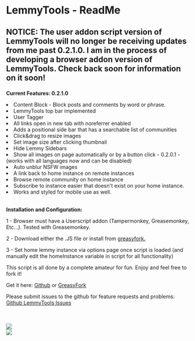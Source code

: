# LemmyTools - ReadMe

## <p><b>NOTICE: The user addon script version of LemmyTools will no longer be receiving updates from me past 0.2.1.0. I am in the process of developing a browser addon version of LemmyTools. Check back soon for information on it soon!</b></p>

<p><b>Current Features: 0.2.1.0</b></p>
<li>Content Block - Block posts and comments by word or phrase.</li>
<li>LemmyTools top bar implemented</li>
<li>User Tagger </li>
<li>All links open in new tab with noreferrer enabled</li>
<li>Adds a positional side bar that has a searchable list of communities</li>
<li>Click&drag to resize images</li>
<li>Set image size after clicking thumbnail</li>
<li>Hide Lemmy Sidebars</li>
<li>Show all images on page automatically or by a button click - 0.2.0.1 - (works with all languages now and can be disabled)</li>
<li>Auto unblur NSFW images</li>
<li>A link back to home instance on remote instances</li>
<li>Browse remote community on home instance</li>
<li>Subscribe to instance easier that doesn't exist on your home instance.</li>
<li>Works and styled for mobile use as well.</li>

<br />
<p><b>Installation and Configuration:</b></p>
<p>1 - Browser must have a Userscript addon (Tampermonkey, Greasemonkey, Etc...). Tested with Greasemonkey.</p>
<p>2 - Download either the .JS file or install from <a href="https://greasyfork.org/en/scripts/469169-lemmytools">greasyfork.</a></p></p>
<p>3 - Set home lemmy instance via options page once script is loaded (and manually edit the homeInstance variable in script for all functionality)</p>
<p>This script is all done by a complete amateur for fun. Enjoy and feel free to fork it!</p>

<p>Get it here: <a href="https://github.com/howdy-tsc/LemmyTools">Github</a> or <a href="https://greasyfork.org/en/scripts/469169-lemmytools">GreasyFork</a></p>
<p><b></b>Please submit issues to the github for feature requests and problems: <a href="https://github.com/howdy-tsc/LemmyTools/issues">Github LemmyTools Issues</a></b></p>
<br />
<br />
<img src="https://pxscdn.com/public/m/_v2/581914529167854145/bf0f52ff2-92677b/s6p3bBfaFuTU/lxSJTWMWZyqZTubYACZwuczYTzyi3IqbUH6jVF8w.jpg" />
<br />
<img src="https://pixelfed.social/storage/m/_v2/581914529167854145/bf0f52ff2-92677b/rUtiR6nao4ly/IEsbgw5Xs4hIoliG5JebS9aSEJLc9UY62SMVx5un.png" />

